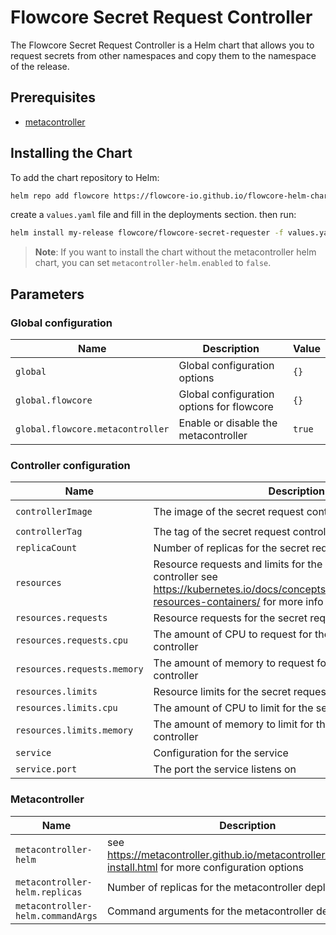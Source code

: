 # Flowcore Secret Request Controller

The Flowcore Secret Request Controller is a Helm chart that allows you to request secrets from other namespaces and copy them to the namespace of the release.

## Prerequisites

- [metacontroller](https://metacontroller.github.io/metacontroller/intro.html)

## Installing the Chart

To add the chart repository to Helm:

```bash
helm repo add flowcore https://flowcore-io.github.io/flowcore-helm-charts/
```

create a `values.yaml` file and fill in the deployments section. then run:

```bash
helm install my-release flowcore/flowcore-secret-requester -f values.yaml
```

> **Note**: If you want to install the chart without the metacontroller helm chart, you can set `metacontroller-helm.enabled` to `false`.

## Parameters

### Global configuration

| Name                             | Description                               | Value  |
| -------------------------------- | ----------------------------------------- | ------ |
| `global`                         | Global configuration options              | `{}`   |
| `global.flowcore`                | Global configuration options for flowcore | `{}`   |
| `global.flowcore.metacontroller` | Enable or disable the metacontroller      | `true` |

### Controller configuration

| Name                        | Description                                                                                                                                                     | Value                                  |
| --------------------------- | --------------------------------------------------------------------------------------------------------------------------------------------------------------- | -------------------------------------- |
| `controllerImage`           | The image of the secret request controller                                                                                                                      | `flowcoreio/secret-request-controller` |
| `controllerTag`             | The tag of the secret request controller                                                                                                                        | `1.0.5`                                |
| `replicaCount`              | Number of replicas for the secret request controller                                                                                                            | `1`                                    |
| `resources`                 | Resource requests and limits for the secret request controller see https://kubernetes.io/docs/concepts/configuration/manage-resources-containers/ for more info | `{}`                                   |
| `resources.requests`        | Resource requests for the secret request controller                                                                                                             | `{}`                                   |
| `resources.requests.cpu`    | The amount of CPU to request for the secret request controller                                                                                                  | `65m`                                  |
| `resources.requests.memory` | The amount of memory to request for the secret request controller                                                                                               | `122Mib`                               |
| `resources.limits`          | Resource limits for the secret request controller                                                                                                               | `{}`                                   |
| `resources.limits.cpu`      | The amount of CPU to limit for the secret request controller                                                                                                    | `120m`                                 |
| `resources.limits.memory`   | The amount of memory to limit for the secret request controller                                                                                                 | `148Mib`                               |
| `service`                   | Configuration for the service                                                                                                                                   | `{}`                                   |
| `service.port`              | The port the service listens on                                                                                                                                 | `3000`                                 |

### Metacontroller

| Name                              | Description                                                                                                | Value |
| --------------------------------- | ---------------------------------------------------------------------------------------------------------- | ----- |
| `metacontroller-helm`             | see https://metacontroller.github.io/metacontroller/guide/helm-install.html for more configuration options | `{}`  |
| `metacontroller-helm.replicas`    | Number of replicas for the metacontroller deployment                                                       | `2`   |
| `metacontroller-helm.commandArgs` | Command arguments for the metacontroller deployment                                                        | `[]`  |
